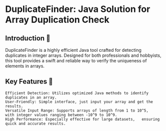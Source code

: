 # DuplicateFinder: Java Solution for Array Duplication Check
## Introduction 🚀  

DuplicateFinder is a highly efficient Java tool crafted for detecting duplicates in integer arrays. Designed for both professionals and hobbyists, this tool provides a swift and reliable way to verify the uniqueness of elements in arrays.  
## Key Features 🌟  

    Efficient Detection: Utilizes optimized Java methods to identify duplicates in an array.  
    User-Friendly: Simple interface, just input your array and get the results.  
    Versatile Input Range: Supports arrays of length from 1 to 10^5,   with integer values ranging between -10^9 to 10^9.  
    High Performance: Especially effective for large datasets,   ensuring quick and accurate results.  